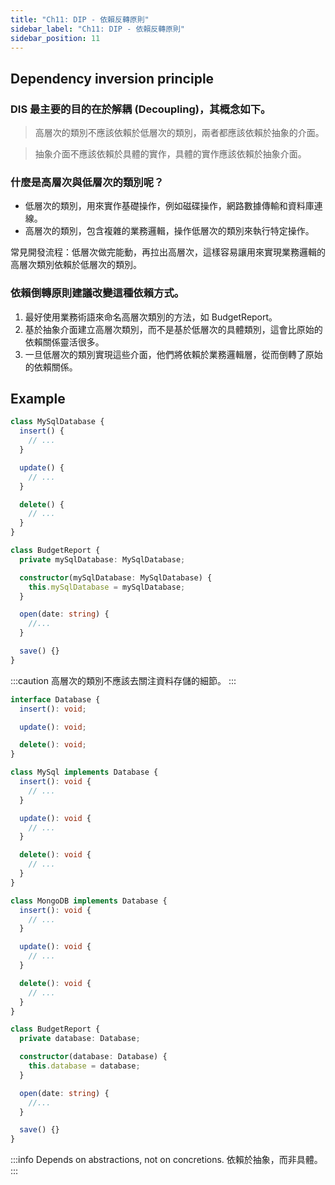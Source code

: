 ```yaml
---
title: "Ch11: DIP - 依賴反轉原則"
sidebar_label: "Ch11: DIP - 依賴反轉原則"
sidebar_position: 11
---
```


## Dependency inversion principle

### DIS 最主要的目的在於解耦 (Decoupling)，其概念如下。

> 高層次的類別不應該依賴於低層次的類別，兩者都應該依賴於抽象的介面。

> 抽象介面不應該依賴於具體的實作，具體的實作應該依賴於抽象介面。

### 什麼是高層次與低層次的類別呢？

- 低層次的類別，用來實作基礎操作，例如磁碟操作，網路數據傳輸和資料庫連線。
- 高層次的類別，包含複雜的業務邏輯，操作低層次的類別來執行特定操作。

常見開發流程：低層次做完能動，再拉出高層次，這樣容易讓用來實現業務邏輯的高層次類別依賴於低層次的類別。

### 依賴倒轉原則建議改變這種依賴方式。

1. 最好使用業務術語來命名高層次類別的方法，如 BudgetReport。
2. 基於抽象介面建立高層次類別，而不是基於低層次的具體類別，這會比原始的依賴關係靈活很多。
3. 一旦低層次的類別實現這些介面，他們將依賴於業務邏輯層，從而倒轉了原始的依賴關係。

## Example

```ts
class MySqlDatabase {
  insert() {
    // ...
  }

  update() {
    // ...
  }

  delete() {
    // ...
  }
}

class BudgetReport {
  private mySqlDatabase: MySqlDatabase;

  constructor(mySqlDatabase: MySqlDatabase) {
    this.mySqlDatabase = mySqlDatabase;
  }

  open(date: string) {
    //...
  }

  save() {}
}
```

:::caution
高層次的類別不應該去關注資料存儲的細節。
:::

```ts
interface Database {
  insert(): void;

  update(): void;

  delete(): void;
}

class MySql implements Database {
  insert(): void {
    // ...
  }

  update(): void {
    // ...
  }

  delete(): void {
    // ...
  }
}

class MongoDB implements Database {
  insert(): void {
    // ...
  }

  update(): void {
    // ...
  }

  delete(): void {
    // ...
  }
}

class BudgetReport {
  private database: Database;

  constructor(database: Database) {
    this.database = database;
  }

  open(date: string) {
    //...
  }

  save() {}
}
```

:::info
Depends on abstractions, not on concretions.
依賴於抽象，而非具體。
:::
